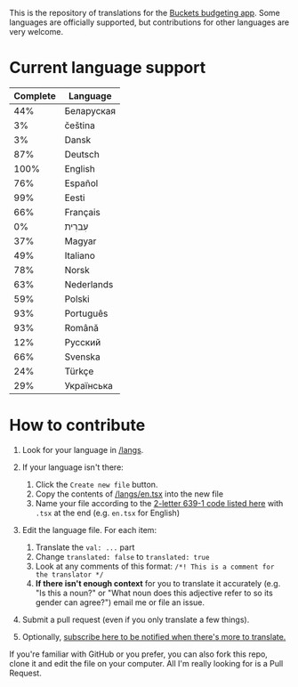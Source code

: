 This is the repository of translations for the [Buckets budgeting app](https://www.budgetwithbuckets.com/).  Some languages are officially supported, but contributions for other languages are very welcome.

# Current language support

<!-- trans stats start -->
| Complete | Language |
|-------|---|
|   44% | Беларуская |
|    3% | čeština |
|    3% | Dansk |
|   87% | Deutsch |
|  100% | English |
|   76% | Español |
|   99% | Eesti |
|   66% | Français |
|    0% | עִברִית |
|   37% | Magyar |
|   49% | Italiano |
|   78% | Norsk |
|   63% | Nederlands |
|   59% | Polski |
|   93% | Português |
|   93% | Română |
|   12% | Русский |
|   66% | Svenska |
|   24% | Türkçe |
|   29% | Українська |
<!-- trans stats end -->

# How to contribute

1. Look for your language in [/langs](/langs).
1. If your language isn't there:
   1. Click the `Create new file` button.
   1. Copy the contents of [/langs/en.tsx](/langs/en.tsx) into the new file
   1. Name your file according to the [2-letter 639-1 code listed here](https://en.wikipedia.org/wiki/List_of_ISO_639-1_codes) with `.tsx` at the end (e.g. `en.tsx` for English)

1. Edit the language file.  For each item:
   1. Translate the `val: ...` part
   1. Change `translated: false` to `translated: true`
   1. Look at any comments of this format: `/*! This is a comment for the translator */`
   1. **If there isn't enough context** for you to translate it accurately (e.g. "Is this a noun?" or "What noun does this adjective refer to so its gender can agree?") email me or file an issue.


1. Submit a pull request (even if you only translate a few things).

1. Optionally, [subscribe here to be notified when there's more to translate.](https://github.com/buckets/translations/issues/31)

If you're familiar with GitHub or you prefer, you can also fork this repo, clone it and edit the file on your computer.  All I'm really looking for is a Pull Request.
